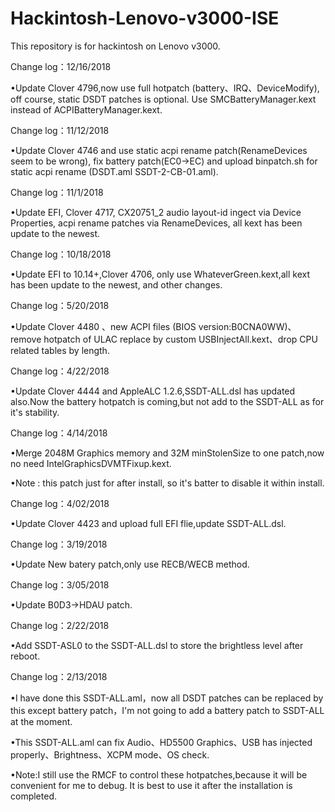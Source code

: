 

# Hackintosh-Lenovo-v3000-ISE
    
This repository is for hackintosh on Lenovo v3000.


Change log：12/16/2018

•Update Clover 4796,now use full hotpatch (battery、IRQ、DeviceModify), off course, static DSDT patches is optional.
 Use SMCBatteryManager.kext instead of ACPIBatteryManager.kext.

Change log：11/12/2018

•Update Clover 4746 and use static acpi rename patch(RenameDevices seem to be wrong), fix battery patch(EC0->EC) and upload binpatch.sh for static acpi rename (DSDT.aml SSDT-2-CB-01.aml).

Change log：11/1/2018

•Update EFI, Clover 4717, CX20751_2 audio layout-id ingect via Device Properties, acpi rename patches via RenameDevices, all kext has been update to the newest.

Change log：10/18/2018

•Update EFI to 10.14+,Clover 4706, only use WhateverGreen.kext,all kext has been update to the newest, and other changes.

Change log：5/20/2018

•Update Clover 4480 、new ACPI files (BIOS version:B0CNA0WW)、remove hotpatch of ULAC replace by custom USBInjectAll.kext、drop CPU related tables by length.

Change log：4/22/2018

•Update Clover 4444 and AppleALC 1.2.6,SSDT-ALL.dsl has updated also.Now the battery hotpatch is coming,but not add to the SSDT-ALL as for it's stability.

Change log：4/14/2018

•Merge 2048M Graphics memory and 32M minStolenSize to one patch,now no need IntelGraphicsDVMTFixup.kext.

•Note : this patch just for after install, so it's batter to disable it within install.

Change log：4/02/2018

•Update Clover 4423 and upload full EFI flie,update SSDT-ALL.dsl.

Change log：3/19/2018

•Update New batery patch,only use RECB/WECB method.
 
Change log：3/05/2018

•Update B0D3->HDAU patch.

Change log：2/22/2018

•Add SSDT-ASL0 to the SSDT-ALL.dsl to store the brightless level after reboot.

Change log：2/13/2018

•I have done this SSDT-ALL.aml，now all DSDT patches can be replaced by this except battery patch，I'm not going to add a battery patch to SSDT-ALL at the moment.

•This SSDT-ALL.aml can fix Audio、HD5500 Graphics、USB has injected properly、Brightness、XCPM mode、OS check.

•Note:I still use the RMCF to control these hotpatches,because it will be convenient for me to debug. 
It is best to use it after the installation is completed.

